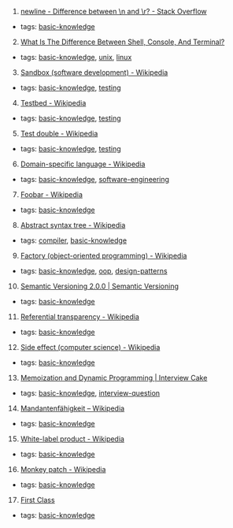 1. [newline - Difference between \n and \r? - Stack Overflow](http://stackoverflow.com/questions/1761051/difference-between-n-and-r)
  * tags: [basic-knowledge](tags/basic-knowledge.md)
2. [What Is The Difference Between Shell, Console, And Terminal?](https://fossbytes.com/difference-between-shell-console-terminal/)
  * tags: [basic-knowledge](tags/basic-knowledge.md), [unix](tags/unix.md), [linux](tags/linux.md)
3. [Sandbox (software development) - Wikipedia](https://en.wikipedia.org/wiki/Sandbox_(software_development))
  * tags: [basic-knowledge](tags/basic-knowledge.md), [testing](tags/testing.md)
4. [Testbed - Wikipedia](https://en.wikipedia.org/wiki/Testbed)
  * tags: [basic-knowledge](tags/basic-knowledge.md), [testing](tags/testing.md)
5. [Test double - Wikipedia](https://en.wikipedia.org/wiki/Test_double)
  * tags: [basic-knowledge](tags/basic-knowledge.md), [testing](tags/testing.md)
6. [Domain-specific language - Wikipedia](https://en.wikipedia.org/wiki/Domain-specific_language)
  * tags: [basic-knowledge](tags/basic-knowledge.md), [software-engineering](tags/software-engineering.md)
7. [Foobar - Wikipedia](https://en.wikipedia.org/wiki/Foobar)
  * tags: [basic-knowledge](tags/basic-knowledge.md)
8. [Abstract syntax tree - Wikipedia](https://en.wikipedia.org/wiki/Abstract_syntax_tree)
  * tags: [compiler](tags/compiler.md), [basic-knowledge](tags/basic-knowledge.md)
9. [Factory (object-oriented programming) - Wikipedia](https://en.wikipedia.org/wiki/Factory_(object-oriented_programming))
  * tags: [basic-knowledge](tags/basic-knowledge.md), [oop](tags/oop.md), [design-patterns](tags/design-patterns.md)
10. [Semantic Versioning 2.0.0 | Semantic Versioning](http://semver.org/)
  * tags: [basic-knowledge](tags/basic-knowledge.md)
11. [Referential transparency - Wikipedia](https://en.wikipedia.org/wiki/Referential_transparency)
  * tags: [basic-knowledge](tags/basic-knowledge.md)
12. [Side effect (computer science) - Wikipedia](https://en.wikipedia.org/wiki/Side_effect_%28computer_science%29)
  * tags: [basic-knowledge](tags/basic-knowledge.md)
13. [Memoization and Dynamic Programming | Interview Cake](https://www.interviewcake.com/concept/python/memoization)
  * tags: [basic-knowledge](tags/basic-knowledge.md), [interview-question](tags/interview-question.md)
14. [Mandantenfähigkeit – Wikipedia](https://de.wikipedia.org/wiki/Mandantenf%C3%A4higkeit)
  * tags: [basic-knowledge](tags/basic-knowledge.md)
15. [White-label product - Wikipedia](https://en.wikipedia.org/wiki/White-label_product)
  * tags: [basic-knowledge](tags/basic-knowledge.md)
16. [Monkey patch - Wikipedia](https://en.wikipedia.org/wiki/Monkey_patch)
  * tags: [basic-knowledge](tags/basic-knowledge.md)
17. [First Class](http://wiki.c2.com/?FirstClass)
  * tags: [basic-knowledge](tags/basic-knowledge.md)
